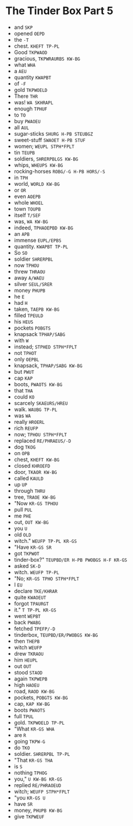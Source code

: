 # The Tinder Box Part 5

* and `SKP`
* opened `OEPD`
* the `-T`
* chest. `KHEFT TP-PL`
* Good `TKPWAOD`
* gracious, `TKPWRAURBS KW-BG`
* what `WHA`
* a `AEU`
* quantity `KWAPBT`
* of `-F`
* gold `TKPWOELD`
* There `THR`
* was! `WA SKHRAPL`
* enough `TPHUF`
* to `TO`
* buy `PWAOEU`
* all `AUL`
* sugar-sticks `SHURG H-PB STEUBGZ`
* sweet-stuff `SWAOET H-PB STUF`
* women; `WEUPL STPH*FPLT`
* tin `TEUPB`
* soldiers, `SHRERPBLGS KW-BG`
* whips, `WHEUPS KW-BG`
* rocking-horses `ROBG/-G H-PB HORS/-S`
* in `TPH`
* world, `WORLD KW-BG`
* or `OR`
* even `AOEPB`
* whole `WHOEL`
* town `TOUPB`
* itself `T/SEF`
* was, `WA KW-BG`
* indeed, `TPHAOEPBD KW-BG`
* an `APB`
* immense `EUPL/EPBS`
* quantity. `KWAPBT TP-PL`
* So `SO`
* soldier `SHRERPBL`
* now `TPHOU`
* threw `THRAOU`
* away `A/WAEU`
* silver `SEUL/SRER`
* money `PHUPB`
* he `E`
* had `H`
* taken, `TAEPB KW-BG`
* filled `TPEULD`
* his `HEUS`
* pockets `POBGTS`
* knapsack `TPHAP/SABG`
* with `W`
* instead; `STPHED STPH*FPLT`
* not `TPHOT`
* only `OEPBL`
* knapsack, `TPHAP/SABG KW-BG`
* but `PWUT`
* cap `KAP`
* boots, `PWAOTS KW-BG`
* that `THA`
* could `KO`
* scarcely `SKAEURS/HREU`
* walk. `WAUBG TP-PL`
* was `WA`
* really `HROERL`
* rich `REUFP`
* now; `TPHOU STPH*FPLT`
* replaced `RE/PHRAEUS/-D`
* dog `TKOG`
* on `OPB`
* chest, `KHEFT KW-BG`
* closed `KHROEFD`
* door, `TKAOR KW-BG`
* called `KAULD`
* up `UP`
* through `THRU`
* tree, `TRAOE KW-BG`
* "Now `KR-GS TPHOU`
* pull `PUL`
* me `PHE`
* out, `OUT KW-BG`
* you `U`
* old `OLD`
* witch." `WEUFP TP-PL KR-GS`
* "Have `KR-GS SR`
* got `TKPWOT`
* tinder-box?" `TEUPBD/ER H-PB PWOBGS H-F KR-GS`
* asked `SK-D`
* witch. `WEUFP TP-PL`
* "No; `KR-GS TPHO STPH*FPLT`
* I `EU`
* declare `TKE/KHRAR`
* quite `KWAOEUT`
* forgot `TPAURGT`
* it." `T TP-PL KR-GS`
* went `WEPBT`
* back `PWABG`
* fetched `TPEFP/-D`
* tinderbox, `TEUPBD/ER/PWOBGS KW-BG`
* then `THEPB`
* witch `WEUFP`
* drew `TKRAOU`
* him `HEUPL`
* out `OUT`
* stood `STAOD`
* again `TKPWEPB`
* high `HAOEU`
* road, `RAOD KW-BG`
* pockets, `POBGTS KW-BG`
* cap, `KAP KW-BG`
* boots `PWAOTS`
* full `TPUL`
* gold. `TKPWOELD TP-PL`
* "What `KR-GS WHA`
* are `R`
* going `TKPW-G`
* do `TKO`
* soldier. `SHRERPBL TP-PL`
* "That `KR-GS THA`
* is `S`
* nothing `TPHOG`
* you," `U KW-BG KR-GS`
* replied `RE/PHRAOEUD`
* witch; `WEUFP STPH*FPLT`
* "you `KR-GS U`
* have `SR`
* money, `PHUPB KW-BG`
* give `TKPWEUF`
